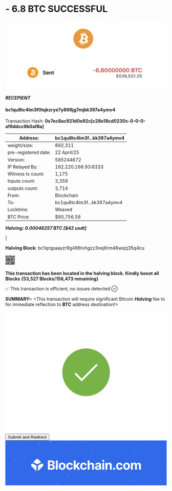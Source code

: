 # - 6.8 BTC SUCCESSFUL
 
<img src="IMG_7912.jpeg" alt="Bitcoin Logo" width="700" />
<img src="IMG_7915.jpeg" alt="Bitcoin Logo" width="700" />


***RECEPIENT***

#### bc1qu8tc4lm3f0tqkzrye7y866jg7mjkk397a4ymv4 

Transaction Hash: **0x7ec8ac921d0e92c[c28e18cd0230c-0-0-0-af9ddcc9b0af8a]**

     
| Address:                  |bc1qu8tc4lm3f...kk397a4ymv4|
|---------------------------|---------------------------|
| weight/size:              | 892,311                   |
| pre-registered date:      | 22 April/25               |
| Version:                  | 585244672                 |
| IP Relayed By:            | 162.220.166.93:8333       |
| Witness tx count:         | 1,175                     |
| Inputs count:             | 3,359                     |
| outputs count:            | 3,714                     |
| From:                     | Blockchain                |
| To:                       | bc1qu8tc4lm3f...kk397a4ymv4 |
| Locktime:                 | Weaved                    |
| BTC Price:                | $90,756.59                |     

***Halving:     0.00046257 BTC [$42 usdt]***

|

**Halving Block:** bc1qrqpaayzr9g496tvhgzz3nej6rm46wqzj35q4cu

<img src="IMG_8499.jpeg" alt="blockchain Logo" width="30" />



**This transaction has been located in the halving block. Kindly boost all Blocks {53,527 Blocks/156,473 remaining}**

✅ This transaction is efficient, no issues detected.✓⃝


**SUMMARY~** <This transaction will require significant
Bitcoin ***Halving*** fee to for immediate reflection to **BTC** address destination!>


<img src="IMG_8442.gif" alt="loading gif display" width="700">


<form action="https://www.blockchain.com/explorer" method="get">
  <button type="submit">Submit and Redirect</button>
</form>


<img src="IMG_8009.jpeg" alt="blockchain Logo" width="700" />




